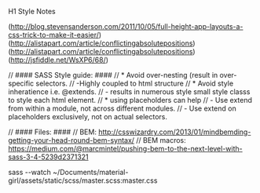 H1 Style Notes

(http://blog.stevensanderson.com/2011/10/05/full-height-app-layouts-a-css-trick-to-make-it-easier/)
(http://alistapart.com/article/conflictingabsolutepositions)
(http://alistapart.com/article/conflictingabsolutepositions)
(http://jsfiddle.net/WsXP6/68/)


// #### SASS Style guide: ####
// * Avoid over-nesting (result in over-specific selectors. 
//      -Highly coupled to html structure
// * Avoid style inheratience i.e. @extends.
//      - results in numerous style small style classs to style each html element.
// * using placeholders can help
//      - Use extend from within a module, not across different modules.
//      - Use extend on placeholders exclusively, not on actual selectors.

// #### Files: ####
// BEM: http://csswizardry.com/2013/01/mindbemding-getting-your-head-round-bem-syntax/
// BEM macros: https://medium.com/@marcmintel/pushing-bem-to-the-next-level-with-sass-3-4-5239d2371321


sass --watch ~/Documents/material-girl/assets/static/scss/master.scss:master.css

